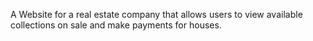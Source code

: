 A Website for a real estate company that allows users to view available collections on sale and make payments for houses.
